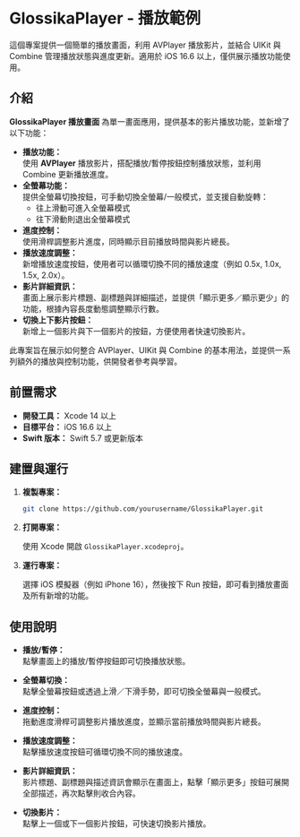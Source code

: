 # GlossikaPlayer - 播放範例

這個專案提供一個簡單的播放畫面，利用 AVPlayer 播放影片，並結合 UIKit 與 Combine 管理播放狀態與進度更新。適用於 iOS 16.6 以上，僅供展示播放功能使用。

## 介紹

**GlossikaPlayer 播放畫面** 為單一畫面應用，提供基本的影片播放功能，並新增了以下功能：
- **播放功能：**  
  使用 **AVPlayer** 播放影片，搭配播放/暫停按鈕控制播放狀態，並利用 Combine 更新播放進度。
- **全螢幕功能：**  
  提供全螢幕切換按鈕，可手動切換全螢幕/一般模式，並支援自動旋轉：  
  - 往上滑動可進入全螢幕模式  
  - 往下滑動則退出全螢幕模式
- **進度控制：**  
  使用滑桿調整影片進度，同時顯示目前播放時間與影片總長。
- **播放速度調整：**  
  新增播放速度按鈕，使用者可以循環切換不同的播放速度（例如 0.5x, 1.0x, 1.5x, 2.0x）。
- **影片詳細資訊：**  
  畫面上展示影片標題、副標題與詳細描述，並提供「顯示更多／顯示更少」的功能，根據內容長度動態調整顯示行數。
- **切換上下影片按鈕：**  
  新增上一個影片與下一個影片的按鈕，方便使用者快速切換影片。

此專案旨在展示如何整合 AVPlayer、UIKit 與 Combine 的基本用法，並提供一系列額外的播放與控制功能，供開發者參考與學習。

## 前置需求

- **開發工具：** Xcode 14 以上
- **目標平台：** iOS 16.6 以上
- **Swift 版本：** Swift 5.7 或更新版本

## 建置與運行

1. **複製專案：**

   ```bash
   git clone https://github.com/yourusername/GlossikaPlayer.git
   ```

2. **打開專案：**

   使用 Xcode 開啟 `GlossikaPlayer.xcodeproj`。

3. **運行專案：**

   選擇 iOS 模擬器（例如 iPhone 16），然後按下 Run 按鈕，即可看到播放畫面及所有新增的功能。

## 使用說明

- **播放/暫停：**  
  點擊畫面上的播放/暫停按鈕即可切換播放狀態。
  
- **全螢幕切換：**  
  點擊全螢幕按鈕或透過上滑／下滑手勢，即可切換全螢幕與一般模式。
  
- **進度控制：**  
  拖動進度滑桿可調整影片播放進度，並顯示當前播放時間與影片總長。
  
- **播放速度調整：**  
  點擊播放速度按鈕可循環切換不同的播放速度。
  
- **影片詳細資訊：**  
  影片標題、副標題與描述資訊會顯示在畫面上，點擊「顯示更多」按鈕可展開全部描述，再次點擊則收合內容。
  
- **切換影片：**  
  點擊上一個或下一個影片按鈕，可快速切換影片播放。
